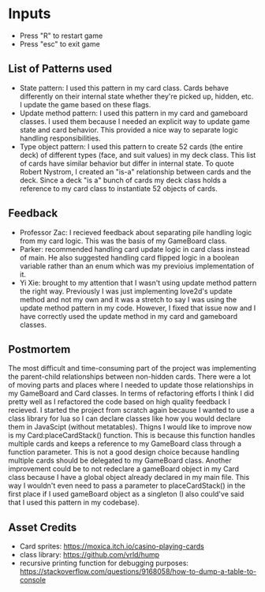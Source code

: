 

# Inputs
- Press "R" to restart game
- Press "esc" to exit game



## List of Patterns used

- State pattern: I used this pattern in my card class. Cards behave differently on their internal state whether they're picked up, hidden, etc. I update the game based on these flags. 
- Update method pattern: I used this pattern in my card and gameboard classes. I used them because I needed an explicit way to update game state and card behavior. This provided a nice way to separate logic handling responsibilities. 
- Type object pattern: I used this pattern to create 52 cards (the entire deck) of different types (face, and suit values) in my deck class. This list of cards have similar behavior but differ in internal state. To quote Robert Nystrom, I created an "is-a" relationship between cards and the deck. Since a deck "is a" bunch of cards my deck class holds a reference to my card class to instantiate 52 objects of cards. 

## Feedback

- Professor Zac: I recieved feedback about separating pile handling logic from my card logic. This was the basis of my GameBoard class. 
- Parker: recommended handling card update logic in card class instead of main. He also suggested handling card flipped logic in a boolean variable rather than an enum which was my previoius implementation of it. 
- Yi Xie: brought to my attention that I wasn't using update method pattern the right way. Previously I was just implementing love2d's update method and not my own and it was a stretch to say I was using the update method pattern in my code. However, I fixed that issue now and I have correctly used the update method in my card and gameboard classes. 

## Postmortem

The most difficult and time-consuming part of the project was implementing the parent-child relationships between non-hidden cards. There were a lot of moving parts and places where I needed to update those relationships in my GameBoard and Card classes. In terms of refactoring efforts I think I did pretty well as I refactored the code based on high quality feedback I recieved. 
I started the project from scratch again because I wanted to use a class library for lua so I can declare classes like how you would declare them in JavaScipt (without metatables). Thigns I would like to improve now is my Card:placeCardStack() function. This is because this function handles multiple cards and keeps a reference to my GameBoard class through a function parameter. This is not a good design choice because handling multiple cards should be delegated to my GameBoard class. 
Another improvement could be to not redeclare a gameBoard object in my Card class because I have a global object already declared in my main file. This way I wouldn't even need to pass a parameter to placeCardStack() in the first place if I used gameBoard object as a singleton (I also could've said that I used this pattern in my codebase). 

## Asset Credits

- Card sprites: https://moxica.itch.io/casino-playing-cards
- class library: https://github.com/vrld/hump 
- recursive printing function for debugging purposes: https://stackoverflow.com/questions/9168058/how-to-dump-a-table-to-console


